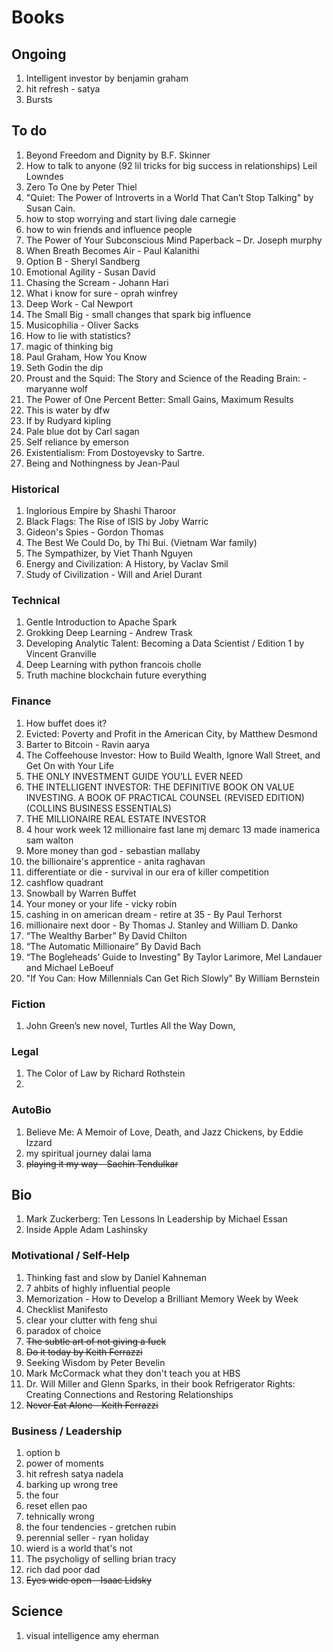 # Books
## Ongoing
1. Intelligent investor by benjamin graham
1. hit refresh - satya
2. Bursts

## To do
1. Beyond Freedom and Dignity by B.F. Skinner
2. How to talk to anyone (92 lil tricks for big success in relationships) Leil Lowndes
3. Zero To One by Peter Thiel
5. "Quiet: The Power of Introverts in a World That Can’t Stop Talking" by Susan Cain. 
6. how to stop worrying and start living dale carnegie
7. how to win friends and influence people
8. The Power of Your Subconscious Mind Paperback – Dr. Joseph murphy
9. When Breath Becomes Air - Paul Kalanithi
10. Option B - Sheryl Sandberg
11. Emotional Agility - Susan David
12. Chasing the Scream - Johann Hari
13. What i know for sure - oprah winfrey
14. Deep Work - Cal Newport
15. The Small Big - small changes that spark big influence
16. Musicophilia - Oliver Sacks
17. How to lie with statistics?
18. magic of thinking big
19. Paul Graham, How You Know
20. Seth Godin the dip
21. Proust and the Squid: The Story and Science of the Reading Brain: - maryanne wolf
22. The Power of One Percent Better: Small Gains, Maximum Results
23. This is water by dfw
24. If by Rudyard kipling
25. Pale blue dot by Carl sagan
26. Self reliance by emerson
27. Existentialism: From Dostoyevsky to Sartre. 
28. Being and Nothingness by Jean-Paul

### Historical
1. Inglorious Empire by Shashi Tharoor
2. Black Flags: The Rise of ISIS by Joby Warric
3. Gideon's Spies - Gordon Thomas
4. The Best We Could Do, by Thi Bui. (Vietnam War family)
5. The Sympathizer, by Viet Thanh Nguyen
6. Energy and Civilization: A History, by Vaclav Smil
7. Study of Civilization - Will and Ariel Durant

### Technical
1. Gentle Introduction to Apache Spark
2. Grokking Deep Learning - Andrew Trask
3. Developing Analytic Talent: Becoming a Data Scientist / Edition 1 by Vincent Granville
4. Deep Learning with python francois cholle
1. Truth machine blockchain future everything

### Finance
1. How buffet does it?
2. Evicted: Poverty and Profit in the American City, by Matthew Desmond
3. Barter to Bitcoin - Ravin aarya
4. The Coffeehouse Investor: How to Build Wealth, Ignore Wall Street, and Get On with Your Life
7. THE ONLY INVESTMENT GUIDE YOU’LL EVER NEED
9. THE INTELLIGENT INVESTOR: THE DEFINITIVE BOOK ON VALUE INVESTING. A BOOK OF PRACTICAL COUNSEL (REVISED EDITION) (COLLINS BUSINESS ESSENTIALS)
10. THE MILLIONAIRE REAL ESTATE INVESTOR
11. 4 hour work week
12 millionaire fast lane mj demarc
13 made inamerica sam walton
14. More money than god - sebastian mallaby
15. the billionaire's apprentice - anita raghavan
16. differentiate or die - survival in our era of killer competition
17. cashflow quadrant
1. Snowball by Warren Buffet
1. Your money or your life - vicky robin
1. cashing in on american dream - retire at 35 - By Paul Terhorst
1. millionaire next door - By Thomas J. Stanley and William D. Danko
1. “The Wealthy Barber” By David Chilton
1. “The Automatic Millionaire” By David Bach
1. “The Bogleheads’ Guide to Investing” By Taylor Larimore, Mel Landauer and Michael LeBoeuf
1. "If You Can: How Millennials Can Get Rich Slowly" By William Bernstein

### Fiction
1. John Green’s new novel, Turtles All the Way Down,

### Legal
1. The Color of Law by Richard Rothstein
2. 

### AutoBio
1. Believe Me: A Memoir of Love, Death, and Jazz Chickens, by Eddie Izzard
2. my spiritual journey dalai lama
3. ~~playing it my way - Sachin Tendulkar~~

## Bio
1. Mark Zuckerberg: Ten Lessons In Leadership by Michael Essan
2. Inside Apple Adam Lashinsky

### Motivational / Self-Help
1. Thinking fast and slow by Daniel Kahneman
2. 7 ahbits of highly influential people
3. Memorization - How to Develop a Brilliant Memory Week by Week
4. Checklist Manifesto 
5. clear your clutter with feng shui
1. paradox of choice 
1. ~~The subtle art of not giving a fuck~~
1. ~~Do it today by Keith Ferrazzi~~
1. Seeking Wisdom by Peter Bevelin
1. Mark McCormack what they don't teach you at HBS
1. Dr. Will Miller and Glenn Sparks, in their book Refrigerator Rights: Creating Connections and Restoring Relationships
1. ~~Never Eat Alone - Keith Ferrazzi~~

### Business / Leadership
1. option b
2. power of moments
3. hit refresh satya nadela
4. barking up wrong tree
5. the four
6. reset ellen pao
7. tehnically wrong
8. the four tendencies - gretchen rubin
9. perennial seller - ryan holiday
10. wierd is a world that's not
11. The psycholigy of selling brian tracy
12. rich dad poor dad
13. ~~Eyes wide open - Isaac Lidsky~~

## Science
1. visual intelligence amy eherman
